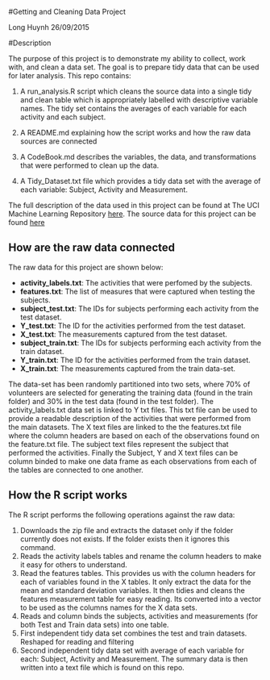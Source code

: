 #Getting and Cleaning Data Project

Long Huynh 
26/09/2015

#Description

The purpose of this project is to demonstrate my ability to collect, work with, and clean a data set. The goal is to prepare tidy data that can be used for later analysis. This repo contains:

1) A run_analysis.R script which cleans the source data into a single tidy and clean table which is appropriately labelled with descriptive variable names. The tidy set contains the averages of each variable for each activity and each subject.

2) A README.md explaining how the script works and how the raw data sources are connected

3) A CodeBook.md describes the variables, the data, and transformations that were performed to clean up the data. 

4) A Tidy_Dataset.txt file which provides a tidy data set with the average of each variable: Subject, Activity and Measurement.

The full description of the data used in this project can be found at The UCI Machine Learning Repository [here][2]. The source data for this project can be found [here][1]

## How are the raw data connected

The raw data for this project are shown below:

 * **activity_labels.txt**: The activities that were perfomed by the subjects.
 * **features.txt**: The list of measures that were captured when testing the subjects.
 * **subject_test.txt**: The IDs for subjects performing each activity from the test dataset.
 * **Y_test.txt**: The ID for the activities performed from the test dataset.
 * **X_test.txt**: The measurements captured from the test dataset.
 * **subject_train.txt**: The IDs for subjects performing each activity from the train dataset.
 * **Y_train.txt**: The ID for the activities performed from the train dataset.
 * **X_train.txt**: The measurements captured from the train data-set.

The data-set has been randomly partitioned into two sets, where 70% of volunteers are selected for generating the training data (found in the train folder) and 30% in the test data (found in the test folder). 
The activity_labels.txt data set is linked to Y txt files. This txt file can be used to provide a readable description of the activities that were performed from the main datasets. The X text files are linked to the the features.txt file where the column headers are based on each of the observations found on the feature.txt file. The subject text files represent the subject that performed the activities. Finally the Subject, Y and X text files can be column binded to make one data frame as each observations from each of the tables are connected to one another.

## How the R script works
The R script performs the following operations against the raw data:

 1. Downloads the zip file and extracts the dataset only if the folder currently does not exists. If the folder exists then it ignores this command.
 2. Reads the activity labels tables and rename the column headers to make it easy for others to understand.
 3. Read the features tables. This provides us with the column headers for each of variables found in the X tables. It only extract the data for the mean and standard deviation variables. It then tidies and cleans the features measurement table for easy reading. Its converted into a vector to be used as the columns names for the X data sets.
 4. Reads and column binds the subjects, activities and measurements (for both Test and Train data sets) into one table.
 5. First independent tidy data set combines the test and train datasets. Reshaped for reading and filtering
 6. Second independent tidy data set with average of each variable for each: Subject, Activity and Measurement. The summary data is then written into a text file which is found on this repo.


[1]: https://d396qusza40orc.cloudfront.net/getdata%2Fprojectfiles%2FUCI%20HAR%20Dataset.zip 
[2]:http://archive.ics.uci.edu/ml/datasets/Human+Activity+Recognition+Using+Smartphones